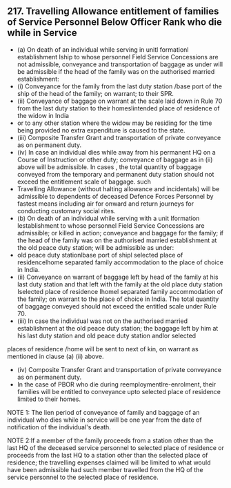 ## 217. Travelling Allowance entitlement of families of Service Personnel Below Officer Rank who die while in Service

- (a) On death of an individual while serving in unitl formationl establishment Iship to whose personnel Field Service Concessions are not admissible, conveyance and transportation of baggage as under will be admissible if the head of the family was on the authorised married establishment:
- (i)   Conveyance for the family from the last duty station /base port of the ship of the head of the family; on warrant; to their SPR.
- (ii)   Conveyance of baggage on warrant at the scale laid down in Rule 70 from the last duty station to their homeslintended place of residence of the widow in India
- or to any other station where the widow may be residing for the time being provided no extra expenditure is caused to the state.
- (iii)   Composite Transfer Grant and transportation of private conveyance as on permanent duty.
- (iv) In case an individual dies while away from his permanent HQ on a Course of Instruction or other duty; conveyance of baggage as in (ii) above will be admissible. In cases , the total quantity of baggage conveyed from the temporary and permanent duty station should not exceed the entitlement scale of baggage. such
- Travelling Allowance (without halting allowance and incidentals) will be admissible to dependents of deceased Defence Forces Personnel by fastest means including air for onward and return journeys for conducting customary social rites.
- (b) On death of an individual while serving with a unit Iformation lestablishment to whose personnel Field Service Concessions are admissible; or killed in action; conveyance and baggage for the family; if the head of the family was on the authorised married establishment at the old peace duty station; will be admissible as under:
- old peace duty stationlbase port of shipl selected place of residencelhome separated family accommodation to the place of choice in India.
- (ii)   Conveyance on warrant of baggage left by head of the family at his last duty station and that left with the family at the old place duty station Iselected place of residence Ihomel separated family accommodation of the family; on warrant to the place of choice in India. The total quantity of baggage conveyed should not exceed the entitled scale under Rule 70.
- (iii) In case the individual was not on the authorised married establishment at the old peace duty station; the baggage left by him at his last duty station and old peace duty station andlor selected

places of residence /home will be sent to next of kin, on warrant as mentioned in clause (a) (ii) above.

- (iv)  Composite Transfer Grant and transportation of private conveyance as on permanent duty.
- In the case of PBOR who die during reemploymentlre-enrolment, their families will be entitled to conveyance upto selected place of residence limited to their homes.

NOTE 1: The lien period of conveyance of family and baggage of an individual who dies while in service will be one year from the date of notification of the individual's death.

NOTE 2:If a member of the family proceeds from a station other than the last HQ of the deceased service personnel to selected place of residence or proceeds from the last HQ to a station other than the selected place of residence; the travelling expenses claimed will be limited to what would have been admissible had such member travelled from the HQ of the service personnel to the selected place of residence.
